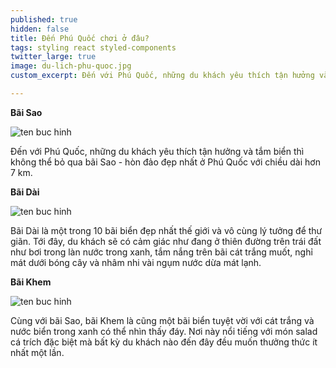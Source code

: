 ```yaml
---
published: true
hidden: false
title: Đến Phú Quốc chơi ở đâu?
tags: styling react styled-components
twitter_large: true
image: du-lich-phu-quoc.jpg
custom_excerpt: Đến với Phú Quốc, những du khách yêu thích tận hưởng và tắm biển thì không thể bỏ qua bãi Sao - hòn đảo đẹp nhất ở Phú Quốc với chiều dài hơn 7 km.

---
```


**Bãi Sao**

![ten buc hinh](https://www.dulichvietnam.com.vn/data/du-lich-phu-quoc-3(1).jpg "ten buc hinh")

Đến với Phú Quốc, những du khách yêu thích tận hưởng và tắm biển thì không thể bỏ qua bãi Sao - hòn đảo đẹp nhất ở Phú Quốc với chiều dài hơn 7 km.

**Bãi Dài**

![ten buc hinh](https://www.dulichvietnam.com.vn/data/du-lich-phu-quoc-4(1).jpg "ten buc hinh")

Bãi Dài là một trong 10 bãi biển đẹp nhất thế giới và vô cùng lý tưởng để thư giãn. Tới đây, du khách sẽ có cảm giác như đang ở thiên đường trên trái đất như bơi trong làn nước trong xanh, tắm nắng trên bãi cát trắng muốt, nghỉ mát dưới bóng cây và nhâm nhi vài ngụm nước dừa mát lạnh. 

**Bãi Khem**

![ten buc hinh](https://www.dulichvietnam.com.vn/data/du-lich-phu-quoc-5(1).jpg "ten buc hinh")

Cùng với bãi Sao, bãi Khem là cũng một bãi biển tuyệt vời với cát trắng và nước biển trong xanh có thể nhìn thấy đáy. Nơi này nổi tiếng với món salad cá trích đặc biệt mà bất kỳ du khách nào đến đây đều muốn thưởng thức ít nhất một lần.

